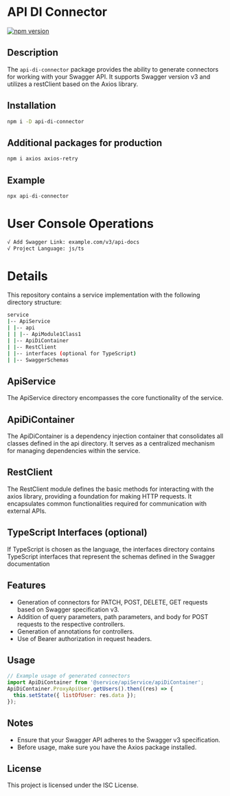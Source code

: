 # API DI Connector

[![npm version](https://badge.fury.io/js/api-di-connector.svg)](https://badge.fury.io/js/api-di-connector)

## Description

The `api-di-connector` package provides the ability to generate connectors for working with your Swagger API. It supports Swagger version v3 and utilizes a restClient based on the Axios library.

## Installation

```bash
npm i -D api-di-connector
```

## Additional packages for production

```bash
npm i axios axios-retry
```

## Example

```javascript
npx api-di-connector
```

# User Console Operations

```bash
√ Add Swagger Link: example.com/v3/api-docs
√ Project Language: js/ts
```

# Details

This repository contains a service implementation with the following directory structure:

```bash
service
|-- ApiService
| |-- api
| | |-- ApiModule1Class1
| |-- ApiDiContainer
| |-- RestClient
| |-- interfaces (optional for TypeScript)
| |-- SwaggerSchemas
```

## ApiService

The ApiService directory encompasses the core functionality of the service.

## ApiDiContainer

The ApiDiContainer is a dependency injection container that consolidates all classes defined in the api directory. It serves as a centralized mechanism for managing dependencies within the service.

## RestClient

The RestClient module defines the basic methods for interacting with the axios library, providing a foundation for making HTTP requests. It encapsulates common functionalities required for communication with external APIs.

## TypeScript Interfaces (optional)

If TypeScript is chosen as the language, the interfaces directory contains TypeScript interfaces that represent the schemas defined in the Swagger documentation

## Features

- Generation of connectors for PATCH, POST, DELETE, GET requests based on Swagger specification v3.
- Addition of query parameters, path parameters, and body for POST requests to the respective controllers.
- Generation of annotations for controllers.
- Use of Bearer authorization in request headers.

## Usage

```javascript
// Example usage of generated connectors
import ApiDiContainer from '@service/apiService/apiDiContainer';
ApiDiContainer.ProxyApiUser.getUsers().then((res) => {
  this.setState({ listOfUser: res.data });
});
```

## Notes

- Ensure that your Swagger API adheres to the Swagger v3 specification.
- Before usage, make sure you have the Axios package installed.

## License

This project is licensed under the ISC License.
